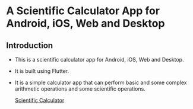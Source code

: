 # A Scientific Calculator App for Android, iOS, Web and Desktop

## Introduction

- This is a scientific calculator app for Android, iOS, Web and Desktop.
- It is built using Flutter.
- It is a simple calculator app that can perform basic and some complex arithmetic operations and some scientific operations.

  [Scientific Calculator](./Screenshot%202022-12-29%20at%2014.59.57.png)
